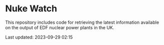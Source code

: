 # Nuke Watch

This repository includes code for retrieving the latest information available on the output of EDF nuclear power plants in the UK.

Last updated: 2023-09-29 02:15